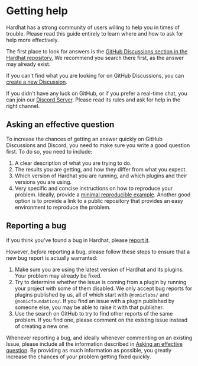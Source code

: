 # Getting help

Hardhat has a strong community of users willing to help you in times of trouble. Please read this guide entirely to learn where and how to ask for help more effectively.

The first place to look for answers is the [GitHub Discussions section in the Hardhat repository.](https://github.com/nomiclabs/hardhat) We recommend you search there first, as the answer may already exist.

If you can't find what you are looking for on GitHub Discussions, you can [create a new Discussion](https://github.com/NomicFoundation/hardhat/discussions/new).

If you didn't have any luck on GitHub, or if you prefer a real-time chat, you can join our [Discord Server](https://hardhat.org/discord). Please read its rules and ask for help in the right channel.

## Asking an effective question

To increase the chances of getting an answer quickly on GitHub Discussions and Discord, you need to make sure you write a good question first. To do so, you need to include:

1. A clear description of what you are trying to do.
2. The results you are getting, and how they differ from what you expect.
3. Which version of Hardhat you are running, and which plugins and their versions you are using.
4. Very specific and concise instructions on how to reproduce your problem. Ideally, provide a [minimal reproducible example](https://stackoverflow.com/help/minimal-reproducible-example). Another good option is to provide a link to a public repository that provides an easy environment to reproduce the problem.

## Reporting a bug

If you think you've found a bug in Hardhat, please [report it](https://github.com/NomicFoundation/hardhat/issues).

However, _before_ reporting a bug, please follow these steps to ensure that a new bug report is actually warranted:

1. Make sure you are using the latest version of Hardhat and its plugins. Your problem may already be fixed.
2. Try to determine whether the issue is coming from a plugin by running your project with some of them disabled. We only accept bug reports for plugins published by us, all of which start with `@nomiclabs/` and `@nomicfoundation/`. If you find an issue with a plugin published by someone else, you may be able to raise it with that publisher.
3. Use the search on GitHub to try to find other reports of the same problem. If you find one, please comment on the existing issue instead of creating a new one.

Whenever reporting a bug, and ideally whenever commenting on an existing Issue, please include all the information described in [Asking an effective question](#asking-an-effective-question). By providing as much information as possible, you greatly increase the chances of your problem getting fixed quickly.
